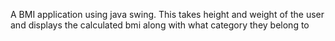A BMI application using java swing.
This takes height and weight of the user and displays the calculated bmi along with what category they belong to
